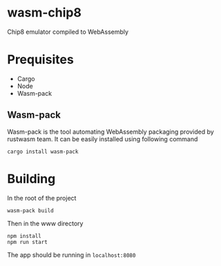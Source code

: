 # wasm-chip8
Chip8 emulator compiled to WebAssembly

# Prequisites

- Cargo
- Node
- Wasm-pack

## Wasm-pack

Wasm-pack is the tool automating WebAssembly packaging provided by rustwasm team. It can be easily installed using following command
```
cargo install wasm-pack
``` 

# Building

In the root of the project
```
wasm-pack build
```

Then in the www directory
```
npm install
npm run start
```

The app should be running in `localhost:8080`